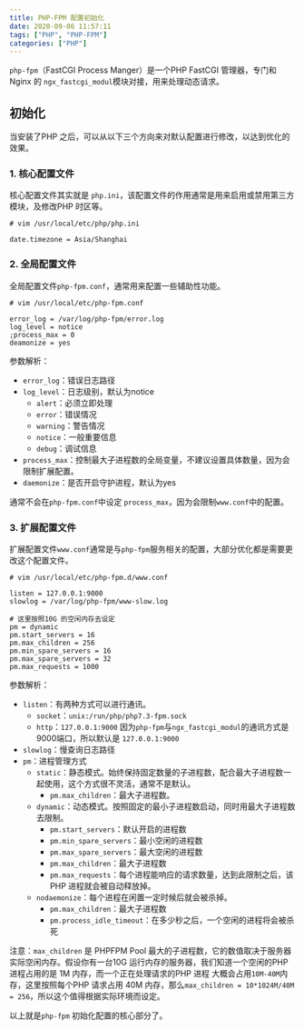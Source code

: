 ```yaml
---
title: PHP-FPM 配置初始化
date: 2020-09-06 11:57:11
tags: ["PHP", "PHP-FPM"]
categories: ["PHP"]
---
```


`php-fpm`（FastCGI Process Manger）是一个PHP FastCGI 管理器，专门和Nginx 的 `ngx_fastcgi_modul`模块对接，用来处理动态请求。

<!-- more -->

## 初始化
当安装了PHP 之后，可以从以下三个方向来对默认配置进行修改，以达到优化的效果。

### 1. 核心配置文件
核心配置文件其实就是 `php.ini`，该配置文件的作用通常是用来启用或禁用第三方模块，及修改PHP 时区等。

```
# vim /usr/local/etc/php/php.ini

date.timezone = Asia/Shanghai
```

### 2. 全局配置文件
全局配置文件`php-fpm.conf`，通常用来配置一些辅助性功能。

```
# vim /usr/local/etc/php-fpm.conf

error_log = /var/log/php-fpm/error.log
log_level = notice
;process_max = 0
deamonize = yes
```

参数解析：
* `error_log`：错误日志路径
* `log_level`：日志级别，默认为notice
  * `alert`：必须立即处理
  * `error`：错误情况
  * `warning`：警告情况
  * `notice`：一般重要信息
  * `debug`：调试信息
* `process_max`：控制最大子进程数的全局变量，不建议设置具体数量，因为会限制扩展配置。
* `daemonize`：是否开启守护进程，默认为yes

通常不会在`php-fpm.conf`中设定 `process_max`，因为会限制`www.conf`中的配置。

### 3. 扩展配置文件
扩展配置文件`www.conf`通常是与`php-fpm`服务相关的配置，大部分优化都是需要更改这个配置文件。

```
# vim /usr/local/etc/php-fpm.d/www.conf

listen = 127.0.0.1:9000
slowlog = /var/log/php-fpm/www-slow.log

# 这里按照10G 的空闲内存去设定
pm = dynamic
pm.start_servers = 16
pm.max_children = 256
pm.min_spare_servers = 16
pm.max_spare_servers = 32
pm.max_requests = 1000
```

参数解析：
* `listen`：有两种方式可以进行通讯。
  * `socket`：`unix:/run/php/php7.3-fpm.sock`
  * `http`：`127.0.0.1:9000` 因为`php-fpm`与`ngx_fastcgi_modul`的通讯方式是 9000端口，所以默认是 `127.0.0.1:9000`
* `slowlog`：慢查询日志路径
* `pm`：进程管理方式
  * `static`：静态模式。始终保持固定数量的子进程数，配合最大子进程数一起使用，这个方式很不灵活，通常不是默认。
    * `pm.max_children`：最大子进程数。
  * `dynamic`：动态模式。按照固定的最小子进程数启动，同时用最大子进程数去限制。
    * `pm.start_servers`：默认开启的进程数
    * `pm.min_spare_servers`：最小空闲的进程数
    * `pm.max_spare_servers`：最大空闲的进程数
    * `pm.max_children`：最大子进程数
    * `pm.max_requests`：每个进程能响应的请求数量，达到此限制之后，该PHP 进程就会被自动释放掉。
  * `nodaemonize`：每个进程在闲置一定时候后就会被杀掉。
    * `pm.max_children`：最大子进程数
    * `pm.process_idle_timeout`：在多少秒之后，一个空闲的进程将会被杀死

注意：`max_children` 是 PHPFPM Pool 最大的子进程数，它的数值取决于服务器实际空闲内存。假设你有一台10G 运行内存的服务器，我们知道一个空闲的PHP 进程占用的是 1M 内存，而一个正在处理请求的PHP 进程 大概会占用`10M-40M`内存，这里按照每个PHP 请求占用 40M 内存，那么`max_children = 10*1024M/40M = 256`，所以这个值得根据实际环境而设定。

以上就是`php-fpm` 初始化配置的核心部分了。